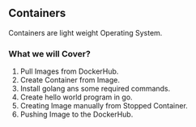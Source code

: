 ## Containers
Containers are light weight Operating System. 

### What we will Cover?
1) Pull Images from DockerHub.
2) Create Container from Image.
3) Install golang ans some required commands.
4) Create hello world program in go.
5) Creating Image manually from Stopped Container.
6) Pushing Image to the DockerHub.

